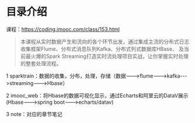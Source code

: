 # 目录介绍

课程：https://coding.imooc.com/class/153.html

>本课程从实时数据产生和流向的各个环节出发，通过集成主流的分布式日志收集框架Flume、分布式消息队列Kafka、分布式列式数据库HBase、
及当前最火爆的Spark Streaming打造实时流处理项目实战，让你掌握实时处理的整套处理流程。



1 sparktrain：数据的收集，分布，处理，存储（数据--->flume--->kafka--->streaming--->Hbase）

2 imooc_web：将Hbase的数据可视化显示，通过Echarts和阿里云的DataV展示(Hbase--->spring boot--->echarts/datav)

3 note：对应的章节笔记






